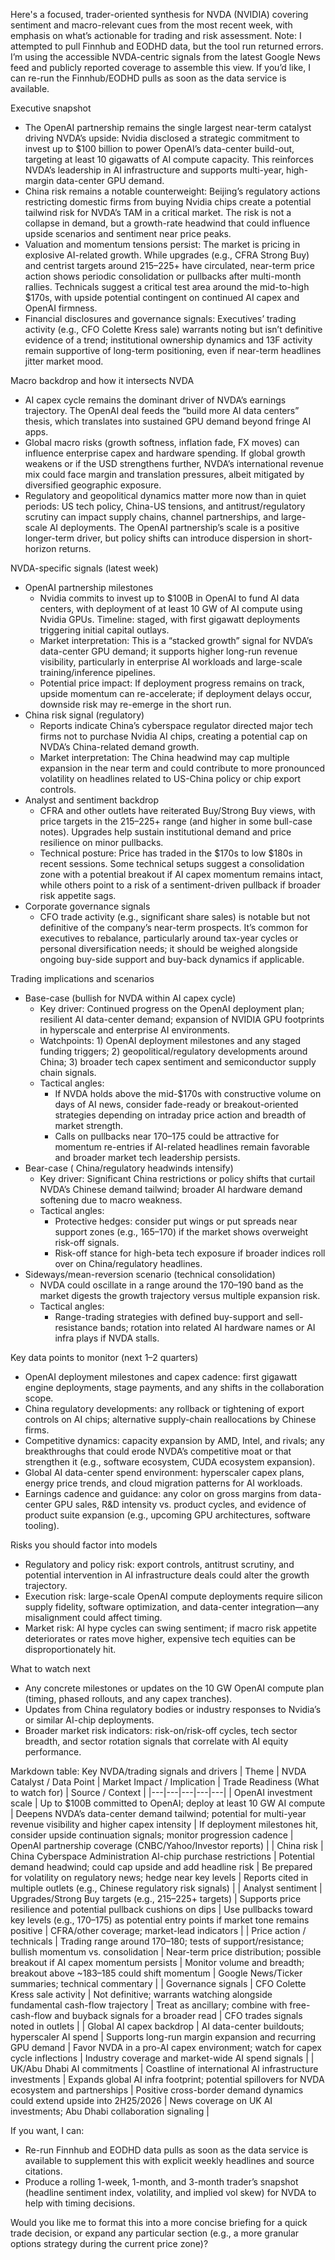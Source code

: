 Here's a focused, trader-oriented synthesis for NVDA (NVIDIA) covering sentiment and macro-relevant cues from the most recent week, with emphasis on what’s actionable for trading and risk assessment. Note: I attempted to pull Finnhub and EODHD data, but the tool run returned errors. I’m using the accessible NVDA-centric signals from the latest Google News feed and publicly reported coverage to assemble this view. If you’d like, I can re-run the Finnhub/EODHD pulls as soon as the data service is available.

Executive snapshot
- The OpenAI partnership remains the single largest near-term catalyst driving NVDA’s upside: Nvidia disclosed a strategic commitment to invest up to $100 billion to power OpenAI’s data-center build-out, targeting at least 10 gigawatts of AI compute capacity. This reinforces NVDA’s leadership in AI infrastructure and supports multi-year, high-margin data-center GPU demand.
- China risk remains a notable counterweight: Beijing’s regulatory actions restricting domestic firms from buying Nvidia chips create a potential tailwind risk for NVDA’s TAM in a critical market. The risk is not a collapse in demand, but a growth-rate headwind that could influence upside scenarios and sentiment near price peaks.
- Valuation and momentum tensions persist: The market is pricing in explosive AI-related growth. While upgrades (e.g., CFRA Strong Buy) and centrist targets around $215–$225+ have circulated, near-term price action shows periodic consolidation or pullbacks after multi-month rallies. Technicals suggest a critical test area around the mid-to-high $170s, with upside potential contingent on continued AI capex and OpenAI firmness.
- Financial disclosures and governance signals: Executives’ trading activity (e.g., CFO Colette Kress sale) warrants noting but isn’t definitive evidence of a trend; institutional ownership dynamics and 13F activity remain supportive of long-term positioning, even if near-term headlines jitter market mood.

Macro backdrop and how it intersects NVDA
- AI capex cycle remains the dominant driver of NVDA’s earnings trajectory. The OpenAI deal feeds the “build more AI data centers” thesis, which translates into sustained GPU demand beyond fringe AI apps.
- Global macro risks (growth softness, inflation fade, FX moves) can influence enterprise capex and hardware spending. If global growth weakens or if the USD strengthens further, NVDA’s international revenue mix could face margin and translation pressures, albeit mitigated by diversified geographic exposure.
- Regulatory and geopolitical dynamics matter more now than in quiet periods: US tech policy, China-US tensions, and antitrust/regulatory scrutiny can impact supply chains, channel partnerships, and large-scale AI deployments. The OpenAI partnership’s scale is a positive longer-term driver, but policy shifts can introduce dispersion in short-horizon returns.

NVDA-specific signals (latest week)
- OpenAI partnership milestones
  - Nvidia commits to invest up to $100B in OpenAI to fund AI data centers, with deployment of at least 10 GW of AI compute using Nvidia GPUs. Timeline: staged, with first gigawatt deployments triggering initial capital outlays.
  - Market interpretation: This is a “stacked growth” signal for NVDA’s data-center GPU demand; it supports higher long-run revenue visibility, particularly in enterprise AI workloads and large-scale training/inference pipelines.
  - Potential price impact: If deployment progress remains on track, upside momentum can re-accelerate; if deployment delays occur, downside risk may re-emerge in the short run.
- China risk signal (regulatory)
  - Reports indicate China’s cyberspace regulator directed major tech firms not to purchase Nvidia AI chips, creating a potential cap on NVDA’s China-related demand growth.
  - Market interpretation: The China headwind may cap multiple expansion in the near term and could contribute to more pronounced volatility on headlines related to US-China policy or chip export controls.
- Analyst and sentiment backdrop
  - CFRA and other outlets have reiterated Buy/Strong Buy views, with price targets in the $215–$225+ range (and higher in some bull-case notes). Upgrades help sustain institutional demand and price resilience on minor pullbacks.
  - Technical posture: Price has traded in the $170s to low $180s in recent sessions. Some technical setups suggest a consolidation zone with a potential breakout if AI capex momentum remains intact, while others point to a risk of a sentiment-driven pullback if broader risk appetite sags.
- Corporate governance signals
  - CFO trade activity (e.g., significant share sales) is notable but not definitive of the company’s near-term prospects. It’s common for executives to rebalance, particularly around tax-year cycles or personal diversification needs; it should be weighed alongside ongoing buy-side support and buy-back dynamics if applicable.

Trading implications and scenarios
- Base-case (bullish for NVDA within AI capex cycle)
  - Key driver: Continued progress on the OpenAI deployment plan; resilient AI data-center demand; expansion of NVIDIA GPU footprints in hyperscale and enterprise AI environments.
  - Watchpoints: 1) OpenAI deployment milestones and any staged funding triggers; 2) geopolitical/regulatory developments around China; 3) broader tech capex sentiment and semiconductor supply chain signals.
  - Tactical angles:
    - If NVDA holds above the mid-$170s with constructive volume on days of AI news, consider fade-ready or breakout-oriented strategies depending on intraday price action and breadth of market strength.
    - Calls on pullbacks near $170–$175 could be attractive for momentum re-entries if AI-related headlines remain favorable and broader market tech leadership persists.
- Bear-case ( China/regulatory headwinds intensify)
  - Key driver: Significant China restrictions or policy shifts that curtail NVDA’s Chinese demand tailwind; broader AI hardware demand softening due to macro weakness.
  - Tactical angles:
    - Protective hedges: consider put wings or put spreads near support zones (e.g., $165–$170) if the market shows overweight risk-off signals.
    - Risk-off stance for high-beta tech exposure if broader indices roll over on China/regulatory headlines.
- Sideways/mean-reversion scenario (technical consolidation)
  - NVDA could oscillate in a range around the $170–$190 band as the market digests the growth trajectory versus multiple expansion risk.
  - Tactical angles:
    - Range-trading strategies with defined buy-support and sell-resistance bands; rotation into related AI hardware names or AI infra plays if NVDA stalls.

Key data points to monitor (next 1–2 quarters)
- OpenAI deployment milestones and capex cadence: first gigawatt engine deployments, stage payments, and any shifts in the collaboration scope.
- China regulatory developments: any rollback or tightening of export controls on AI chips; alternative supply-chain reallocations by Chinese firms.
- Competitive dynamics: capacity expansion by AMD, Intel, and rivals; any breakthroughs that could erode NVDA’s competitive moat or that strengthen it (e.g., software ecosystem, CUDA ecosystem expansion).
- Global AI data-center spend environment: hyperscaler capex plans, energy price trends, and cloud migration patterns for AI workloads.
- Earnings cadence and guidance: any color on gross margins from data-center GPU sales, R&D intensity vs. product cycles, and evidence of product suite expansion (e.g., upcoming GPU architectures, software tooling).

Risks you should factor into models
- Regulatory and policy risk: export controls, antitrust scrutiny, and potential intervention in AI infrastructure deals could alter the growth trajectory.
- Execution risk: large-scale OpenAI compute deployments require silicon supply fidelity, software optimization, and data-center integration—any misalignment could affect timing.
- Market risk: AI hype cycles can swing sentiment; if macro risk appetite deteriorates or rates move higher, expensive tech equities can be disproportionately hit.

What to watch next
- Any concrete milestones or updates on the 10 GW OpenAI compute plan (timing, phased rollouts, and any capex tranches).
- Updates from China regulatory bodies or industry responses to Nvidia’s or similar AI-chip deployments.
- Broader market risk indicators: risk-on/risk-off cycles, tech sector breadth, and sector rotation signals that correlate with AI equity performance.

Markdown table: Key NVDA/trading signals and drivers
| Theme | NVDA Catalyst / Data Point | Market Impact / Implication | Trade Readiness (What to watch for) | Source / Context |
|---|---|---|---|---|
| OpenAI investment scale | Up to $100B committed to OpenAI; deploy at least 10 GW AI compute | Deepens NVDA’s data-center demand tailwind; potential for multi-year revenue visibility and higher capex intensity | If deployment milestones hit, consider upside continuation signals; monitor progression cadence | OpenAI partnership coverage (CNBC/Yahoo/Investor reports) |
| China risk | China Cyberspace Administration AI-chip purchase restrictions | Potential demand headwind; could cap upside and add headline risk | Be prepared for volatility on regulatory news; hedge near key levels | Reports cited in multiple outlets (e.g., Chinese regulatory risk signals) |
| Analyst sentiment | Upgrades/Strong Buy targets (e.g., $215–$225+ targets) | Supports price resilience and potential pullback cushions on dips | Use pullbacks toward key levels (e.g., $170–$175) as potential entry points if market tone remains positive | CFRA/other coverage; market-lead indicators |
| Price action / technicals | Trading range around $170–$180; tests of support/resistance; bullish momentum vs. consolidation | Near-term price distribution; possible breakout if AI capex momentum persists | Monitor volume and breadth; breakout above ~$183–$185 could shift momentum | Google News/Ticker summaries; technical commentary |
| Governance signals | CFO Colette Kress sale activity | Not definitive; warrants watching alongside fundamental cash-flow trajectory | Treat as ancillary; combine with free-cash-flow and buyback signals for a broader read | CFO trades signals noted in outlets |
| Global AI capex backdrop | AI data-center buildouts; hyperscaler AI spend | Supports long-run margin expansion and recurring GPU demand | Favor NVDA in a pro-AI capex environment; watch for capex cycle inflections | Industry coverage and market-wide AI spend signals |
| UK/Abu Dhabi AI commitments | Coastline of international AI infrastructure investments | Expands global AI infra footprint; potential spillovers for NVDA ecosystem and partnerships | Positive cross-border demand dynamics could extend upside into 2H25/2026 | News coverage on UK AI investments; Abu Dhabi collaboration signaling |

If you want, I can:
- Re-run Finnhub and EODHD data pulls as soon as the data service is available to supplement this with explicit weekly headlines and source citations.
- Produce a rolling 1-week, 1-month, and 3-month trader’s snapshot (headline sentiment index, volatility, and implied vol skew) for NVDA to help with timing decisions.

Would you like me to format this into a more concise briefing for a quick trade decision, or expand any particular section (e.g., a more granular options strategy during the current price zone)?